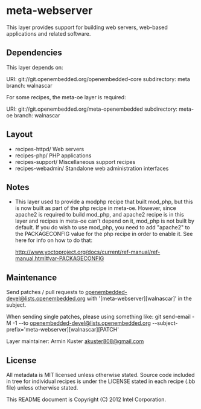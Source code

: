 meta-webserver
==============

This layer provides support for building web servers, web-based
applications and related software.



Dependencies
------------

This layer depends on:

URI: git://git.openembedded.org/openembedded-core
subdirectory: meta
branch: walnascar

For some recipes, the meta-oe layer is required:

URI: git://git.openembedded.org/meta-openembedded
subdirectory: meta-oe
branch: walnascar



Layout
------

* recipes-httpd/      Web servers
* recipes-php/        PHP applications
* recipes-support/    Miscellaneous support recipes
* recipes-webadmin/   Standalone web administration interfaces


Notes
-----

* This layer used to provide a modphp recipe that built mod_php, but
  this is now built as part of the php recipe in meta-oe. However, since
  apache2 is required to build mod_php, and apache2 recipe is in this
  layer and recipes in meta-oe can't depend on it, mod_php is not built
  by default. If you do wish to use mod_php, you need to add "apache2"
  to the PACKAGECONFIG value for the php recipe in order to enable it.
  See here for info on how to do that:

  http://www.yoctoproject.org/docs/current/ref-manual/ref-manual.html#var-PACKAGECONFIG


Maintenance
-----------

Send patches / pull requests to openembedded-devel@lists.openembedded.org
with '[meta-webserver][walnascar]' in the subject.

When sending single patches, please using something like:
git send-email -M -1 --to openembedded-devel@lists.openembedded.org --subject-prefix='meta-webserver][walnascar][PATCH'

Layer maintainer: Armin Kuster <akuster808@gmail.com>


License
-------

All metadata is MIT licensed unless otherwise stated. Source code included
in tree for individual recipes is under the LICENSE stated in each recipe
(.bb file) unless otherwise stated.

This README document is Copyright (C) 2012 Intel Corporation.

